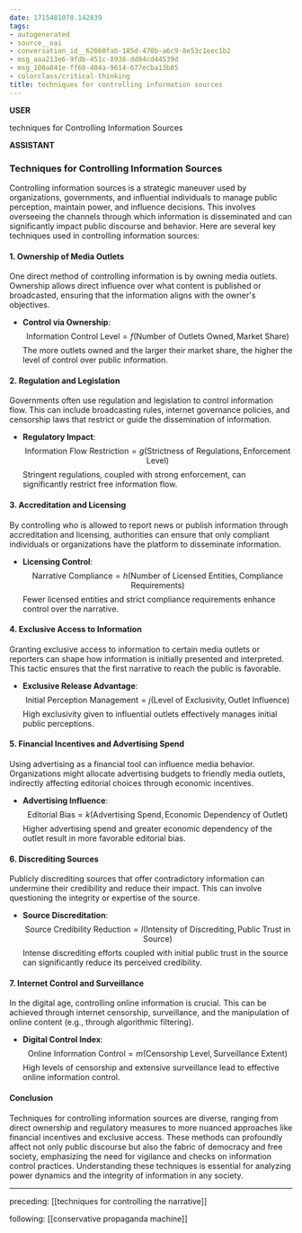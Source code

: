 ```yaml
---
date: 1715481070.142839
tags:
- autogenerated
- source__oai
- conversation_id__62660fab-185d-470b-a6c9-8e53c1eec1b2
- msg_aaa213e6-9fdb-451c-8938-dd84cd44539d
- msg_100a841e-ff60-404a-9614-677ecba13b85
- colorclass/critical-thinking
title: techniques for controlling information sources
---
```


**USER**

techniques for Controlling Information Sources


**ASSISTANT**

### Techniques for Controlling Information Sources

Controlling information sources is a strategic maneuver used by organizations, governments, and influential individuals to manage public perception, maintain power, and influence decisions. This involves overseeing the channels through which information is disseminated and can significantly impact public discourse and behavior. Here are several key techniques used in controlling information sources:

#### 1. **Ownership of Media Outlets**

One direct method of controlling information is by owning media outlets. Ownership allows direct influence over what content is published or broadcasted, ensuring that the information aligns with the owner's objectives.

- **Control via Ownership**:
  $$\text{Information Control Level} = f(\text{Number of Outlets Owned}, \text{Market Share})$$
  The more outlets owned and the larger their market share, the higher the level of control over public information.

#### 2. **Regulation and Legislation**

Governments often use regulation and legislation to control information flow. This can include broadcasting rules, internet governance policies, and censorship laws that restrict or guide the dissemination of information.

- **Regulatory Impact**:
  $$\text{Information Flow Restriction} = g(\text{Strictness of Regulations}, \text{Enforcement Level})$$
  Stringent regulations, coupled with strong enforcement, can significantly restrict free information flow.

#### 3. **Accreditation and Licensing**

By controlling who is allowed to report news or publish information through accreditation and licensing, authorities can ensure that only compliant individuals or organizations have the platform to disseminate information.

- **Licensing Control**:
  $$\text{Narrative Compliance} = h(\text{Number of Licensed Entities}, \text{Compliance Requirements})$$
  Fewer licensed entities and strict compliance requirements enhance control over the narrative.

#### 4. **Exclusive Access to Information**

Granting exclusive access to information to certain media outlets or reporters can shape how information is initially presented and interpreted. This tactic ensures that the first narrative to reach the public is favorable.

- **Exclusive Release Advantage**:
  $$\text{Initial Perception Management} = j(\text{Level of Exclusivity}, \text{Outlet Influence})$$
  High exclusivity given to influential outlets effectively manages initial public perceptions.

#### 5. **Financial Incentives and Advertising Spend**

Using advertising as a financial tool can influence media behavior. Organizations might allocate advertising budgets to friendly media outlets, indirectly affecting editorial choices through economic incentives.

- **Advertising Influence**:
  $$\text{Editorial Bias} = k(\text{Advertising Spend}, \text{Economic Dependency of Outlet})$$
  Higher advertising spend and greater economic dependency of the outlet result in more favorable editorial bias.

#### 6. **Discrediting Sources**

Publicly discrediting sources that offer contradictory information can undermine their credibility and reduce their impact. This can involve questioning the integrity or expertise of the source.

- **Source Discreditation**:
  $$\text{Source Credibility Reduction} = l(\text{Intensity of Discrediting}, \text{Public Trust in Source})$$
  Intense discrediting efforts coupled with initial public trust in the source can significantly reduce its perceived credibility.

#### 7. **Internet Control and Surveillance**

In the digital age, controlling online information is crucial. This can be achieved through internet censorship, surveillance, and the manipulation of online content (e.g., through algorithmic filtering).

- **Digital Control Index**:
  $$\text{Online Information Control} = m(\text{Censorship Level}, \text{Surveillance Extent})$$
  High levels of censorship and extensive surveillance lead to effective online information control.

#### Conclusion

Techniques for controlling information sources are diverse, ranging from direct ownership and regulatory measures to more nuanced approaches like financial incentives and exclusive access. These methods can profoundly affect not only public discourse but also the fabric of democracy and free society, emphasizing the need for vigilance and checks on information control practices. Understanding these techniques is essential for analyzing power dynamics and the integrity of information in any society.


---

preceding: [[techniques for controlling the narrative]]  


following: [[conservative propaganda machine]]